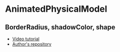 #  AnimatedPhysicalModel
## BorderRadius, shadowColor, shape

- [Video tutorial](https://youtu.be/1UE6WRQNq6s)
- [Author's repository](https://github.com/TheTechDesigner/AnimatedPhysicalModel)
